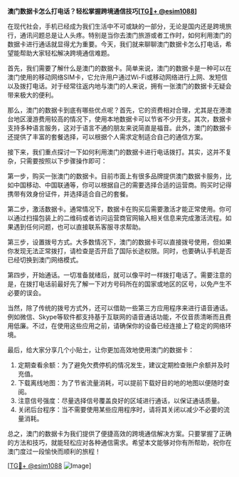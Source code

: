 **澳门数据卡怎么打电话？轻松掌握跨境通信技巧[[TG💪+ @esim1088](https://t.me/s/esim1088)]**

在现代社会，手机已经成为我们生活中不可或缺的一部分，无论是国内还是跨境旅行，通讯问题总是让人头疼。特别是当你去澳门旅游或者工作时，如何利用澳门的数据卡进行通话就显得尤为重要。今天，我们就来聊聊澳门数据卡怎么打电话，希望能帮助大家轻松解决跨境通信难题。

首先，我们需要了解什么是澳门的数据卡。简单来说，澳门的数据卡是一种可以在澳门使用的移动网络SIM卡，它允许用户通过Wi-Fi或移动网络进行上网、发短信以及拨打电话。对于经常往返内地与澳门的人来说，拥有一张澳门的数据卡无疑会带来极大的便利。

那么，澳门的数据卡到底有哪些优点呢？首先，它的资费相对合理，尤其是在港澳台地区漫游费用较高的情况下，使用本地数据卡可以节省不少开支。其次，数据卡支持多种语言服务，这对于语言不通的朋友来说简直是福音。此外，澳门的数据卡还提供了丰富的套餐选择，可以根据个人需求定制适合自己的通信方案。

接下来，我们重点探讨一下如何利用澳门的数据卡进行电话拨打。其实，这并不复杂，只需要按照以下步骤操作即可：

第一步，购买一张澳门的数据卡。目前市面上有很多品牌提供澳门数据卡服务，比如中国移动、中国联通等，你可以根据自己的需要选择合适的运营商。购买时记得携带有效身份证件，并选择适合自己的套餐。

第二步，激活数据卡。通常情况下，数据卡在购买后需要激活才能正常使用。你可以通过扫描包装上的二维码或者访问运营商官网输入相关信息来完成激活流程。如果遇到任何问题，也可以直接联系客服寻求帮助。

第三步，设置拨号方式。大多数情况下，澳门的数据卡可以直接拨号使用，但如果你发现无法正常拨打，请检查是否开启了国际长途权限。同时，也要确认手机是否已经切换到澳门网络模式。

第四步，开始通话。一切准备就绪后，就可以像平时一样拨打电话了。需要注意的是，在拨打电话前最好先了解一下对方号码所在的国家或地区的区号，以免产生不必要的误会。

当然，除了传统的拨号方式外，还可以借助一些第三方应用程序来进行语音通话。例如微信、Skype等软件都支持基于互联网的语音通话功能，不仅音质清晰而且费用低廉。不过，在使用这些应用之前，请确保你的设备已经连接上了稳定的网络环境。

最后，给大家分享几个小贴士，让你更加高效地使用澳门的数据卡：

1. 定期查看余额：为了避免欠费停机的情况发生，建议定期检查账户余额并及时充值。
2. 下载离线地图：为了节省流量消耗，可以提前下载好目的地的地图以便随时查阅。
3. 注意信号强度：尽量选择信号覆盖良好的区域进行通话，以保证通话质量。
4. 关闭后台程序：当不需要使用某些应用程序时，请将其关闭以减少不必要的流量消耗。

总之，澳门的数据卡为我们提供了便捷高效的跨境通信解决方案。只要掌握了正确的方法和技巧，就能轻松应对各种通信需求。希望本文能够对你有所帮助，祝你在澳门度过一段愉快而顺利的旅程！

[[TG💪+ @esim1088](https://t.me/s/esim1088) ![Image](https://i.postimg.cc/4NQfJmqS/Snipaste-2025-05-13-00-14-12.png)]